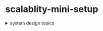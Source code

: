 # scalablity-mini-setup

<details>
  <summary>system design topics </summary>
  <summary>ad</summary>
</details>
